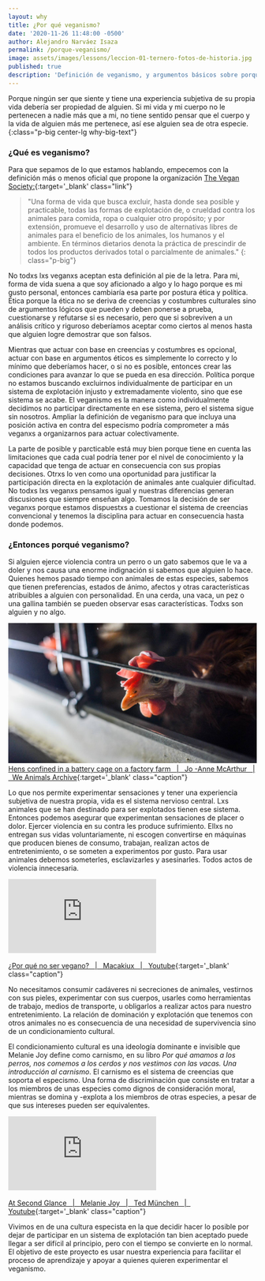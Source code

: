```yaml
---
layout: why
title: ¿Por qué veganismo?
date: '2020-11-26 11:48:00 -0500'
author: Alejandro Narváez Isaza
permalink: /porque-veganismo/
image: assets/images/lessons/leccion-01-ternero-fotos-de-historia.jpg
published: true
description: 'Definición de veganismo, y argumentos básicos sobre porque ser veganx.'
---
```

Porque ningún ser que siente y tiene una experiencia subjetiva de su propia vida debería ser propiedad de alguien. Si mi vida y mi cuerpo no le pertenecen a nadie más que a mi, no tiene sentido pensar que el cuerpo y la vida de alguien más me pertenece, así ese alguien sea de otra especie.
{:class="p-big center-lg why-big-text"}

### ¿Qué es veganismo?

Para que sepamos de lo que estamos hablando, empecemos con la definición más o menos oficial que propone la organización [The Vegan Society:](https://www.vegansociety.com/go-vegan/definition-veganism){:target='_blank' class="link"}

> "Una forma de vida que busca excluir, hasta donde sea posible y practicable, todas las formas de explotación de, o crueldad contra los animales para comida, ropa o cualquier otro propósito; y por extensión, promueve el desarrollo y uso de alternativas libres de animales para el beneficio de los animales, los humanos y el ambiente. En términos dietarios denota la práctica de prescindir de todos los productos derivados total o parcialmente de animales."
{: class="p-big"}

No todxs lxs veganxs aceptan esta definición al pie de la letra. Para mi, forma de vida suena a que soy aficionado a algo y lo hago porque es mi gusto personal, entonces cambiaría esa parte por postura ética y política. Ética porque la ética no se deriva de creencias y costumbres culturales sino de argumentos lógicos que pueden y deben ponerse a prueba, cuestionarse y refutarse si es necesario, pero que si sobreviven a un análisis crítico y riguroso deberíamos aceptar como ciertos al menos hasta que alguien logre demostrar que son falsos.

Mientras que actuar con base en creencias y costumbres es opcional, actuar con base en argumentos éticos es simplemente lo correcto y lo mínimo que deberíamos hacer, o si no es posible, entonces crear las condiciones para avanzar lo que se pueda en esa dirección. Política porque no estamos buscando excluirnos individualmente de participar en un sistema de explotación injusto y extremadamente violento, sino que ese sistema se acabe. El veganismo es la manera como individualmente decidimos no participar directamente en ese sistema, pero el sistema sigue sin nosotros. Ampliar la definición de veganismo para que incluya una posición activa en contra del especismo podría comprometer a más veganxs a organizarnos para actuar colectivamente.

La parte de posible y parcticable está muy bien porque tiene en cuenta las limitaciones que cada cual podría tener por el nivel de conocimiento y la capacidad que tenga de actuar en consecuencia con sus propias decisiones. Otrxs lo ven como una oportunidad para justificar la participación directa en la explotación de animales ante cualquier dificultad. No todxs lxs veganxs pensamos igual y nuestras diferencias generan discusiones que siempre enseñan algo. Tomamos la decisión de ser veganxs porque estamos dispuestxs a cuestionar el sistema de creencias convencional y tenemos la disciplina para actuar en consecuencia hasta donde podemos.

### ¿Entonces porqué veganismo?

Si alguien ejerce violencia contra un perro o un gato sabemos que le va a doler y nos causa una enorme indignación si sabemos que alguien lo hace. Quienes hemos pasado tiempo con animales de estas especies, sabemos que tienen preferencias, estados de ánimo, afectos y otras características atribuibles a alguien con personalidad. En una cerda, una vaca, un pez o una gallina también se pueden observar esas características. Todxs son alguien y no algo.

![Gallina en una granja industrial &#124; Jo -Anne McArthur &#124; We Animals archive](/assets/images/why-veganism-article.jpg)
[Hens confined in a battery cage on a factory farm &nbsp; &#124; &nbsp; Jo -Anne McArthur &nbsp; &#124; &nbsp; We Animals Archive](https://www.weanimalsarchive.org/#/gallery/40;imageid=4158){:target='_blank' class="caption"}

Lo que nos permite experimentar sensaciones y tener una experiencia subjetiva de nuestra propia, vida es el sistema nervioso central. Lxs animales que se han destinado para ser explotados tienen ese sistema. Entonces podemos asegurar que experimentan sensaciones de placer o dolor. Ejercer violencia en su contra les produce sufrimiento. Ellxs no entregan sus vidas voluntariamente, ni escogen convertirse en máquinas que producen bienes de consumo, trabajan, realizan actos de entretenimiento, o se someten a experimentos por gusto. Para usar animales debemos someterles, esclavizarles y asesinarles. Todos actos de violencia innecesaria.

<div class="video-wrapper">
  <iframe src="https://www.youtube.com/embed/m2dtEhHxpXA" frameborder="0" allow="accelerometer; autoplay; clipboard-write; encrypted-media; gyroscope; picture-in-picture" allowfullscreen></iframe>
</div>

[¿Por qué no ser vegano? &nbsp; &#124; &nbsp; Macakiux &nbsp; &#124; &nbsp; Youtube](https://www.youtube.com/watch?v=m2dtEhHxpXA){:target='_blank' class="caption"}

No necesitamos consumir cadáveres ni secreciones de animales, vestirnos con sus pieles, experimentar con sus cuerpos, usarles como herramientas de trabajo, medios de transporte, u obligarlos a realizar actos para nuestro entretenimiento. La relación de dominación y explotación que tenemos con otros animales no es consecuencia de una necesidad de supervivencia sino de un condicionamiento cultural.

El condicionamiento cultural es una ideología dominante e invisible que Melanie Joy define como carnismo, en su libro *Por qué amamos a los perros, nos comemos a los cerdos y nos vestimos con las vacas. Una introducción al carnismo*. El carnismo es el sistema de creencias que soporta el especismo. Una forma de discriminación que consiste en tratar a los miembros de unas especies como dignos de consideración moral, mientras se domina y -explota a los miembros de otras especies, a pesar de que sus intereses pueden ser equivalentes.

<div class="video-wrapper">
  <iframe src="https://www.youtube.com/embed/f1veVP829JI" frameborder="0" allow="accelerometer; autoplay; clipboard-write; encrypted-media; gyroscope; picture-in-picture" allowfullscreen></iframe>
</div>

[At Second Glance &nbsp; &#124; &nbsp; Melanie Joy &nbsp; &#124; &nbsp; Ted München &nbsp; &#124; &nbsp; Youtube](https://www.youtube.com/watch?v=f1veVP829JI&feature=emb_logo){:target='_blank' class="caption"}

Vivimos en de una cultura especista en la que decidir hacer lo posible por dejar de participar en un sistema de explotación tan bien aceptado puede llegar a ser difícil al principio, pero con el tiempo se convierte en lo normal. El objetivo de este proyecto es usar nuestra experiencia para facilitar el proceso de aprendizaje y apoyar a quienes quieren experimentar el veganismo.
